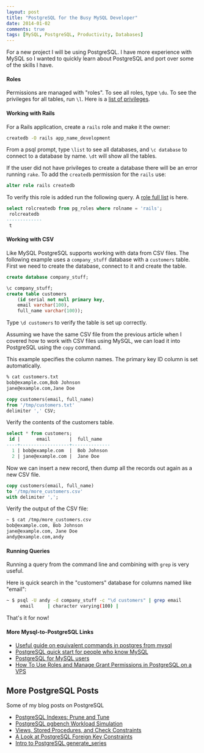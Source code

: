 ```yaml
---
layout: post
title: "PostgreSQL for the Busy MySQL Developer"
date: 2014-01-02
comments: true
tags: [MySQL, PostgreSQL, Productivity, Databases]
---
```


For a new project I will be using PostgreSQL. I have more experience with MySQL so I wanted to quickly learn about PostgreSQL and port over some of the skills I have.

#### Roles

Permissions are managed with "roles". To see all roles, type `\du`. To see the privileges for all tables, run `\l`. Here is a [list of privileges](http://www.postgresql.org/docs/9.0/static/sql-grant.html).

#### Working with Rails

For a Rails application, create a `rails` role and make it the owner:

``` bash
createdb -O rails app_name_development
```

From a psql prompt, type `\list` to see all databases, and `\c database` to connect to a database by name. `\dt` will show all the tables.

If the user did not have privileges to create a database there will be an error running `rake`. To add the `createdb` permission for the `rails` use:

``` sql
alter role rails createdb
```

To verify this role is added run the following query. A [role full list](http://www.postgresql.org/docs/9.1/static/sql-alterrole.html) is here.

``` sql
select rolcreatedb from pg_roles where rolname = 'rails';
 rolcreatedb
-------------
 t
```

#### Working with CSV

Like MySQL PostgreSQL supports working with data from CSV files. The following example uses a `company_stuff` database with a `customers` table. First we need to create the database, connect to it and create the table.

``` sql
create database company_stuff;

\c company_stuff;
create table customers 
    (id serial not null primary key, 
    email varchar(100), 
    full_name varchar(100)); 
```

Type `\d customers` to verify the table is set up correctly.

Assuming we have the same CSV file from the previous article when I covered how to work with CSV files using MySQL, we can load it into PostgreSQL using the `copy` command.

This example specifies the column names. The primary key ID column is set automatically.

``` bash
% cat customers.txt
bob@example.com,Bob Johnson
jane@example.com,Jane Doe
```

``` sql
copy customers(email, full_name) 
from '/tmp/customers.txt' 
delimiter ',' CSV;
```

Verify the contents of the customers table.

``` sql
select * from customers;
 id |      email       |  full_name
----+------------------+--------------
  1 | bob@example.com  |  Bob Johnson
  2 | jane@example.com |  Jane Doe
```

Now we can insert a new record, then dump all the records out again as a new CSV file.

``` sql
copy customers(email, full_name) 
to '/tmp/more_customers.csv' 
with delimiter ',';
```

Verify the output of the CSV file:

``` bash
~ $ cat /tmp/more_customers.csv
bob@example.com, Bob Johnson
jane@example.com, Jane Doe
andy@example.com,andy
```

#### Running Queries

Running a query from the command line and combining with `grep` is very useful.

Here is quick search in the "customers" database for columns named like "email":

``` bash
~ $ psql -U andy -d company_stuff -c "\d customers" | grep email
     email     | character varying(100) |
```

That's it for now!

#### More Mysql-to-PostgreSQL Links

 * [Useful guide on equivalent commands in postgres from mysql](http://granjow.net/postgresql.html)
 * [PostgreSQL quick start for people who know MySQL](http://clarkdave.net/2012/08/postgres-quick-start-for-people-who-know-mysql/)
 * [PostgreSQL for MySQL users](http://www.coderholic.com/postgresql-for-mysql-users/)
 * [How To Use Roles and Manage Grant Permissions in PostgreSQL on a VPS](https://www.digitalocean.com/community/articles/how-to-use-roles-and-manage-grant-permissions-in-postgresql-on-a-vps--2)


## More PostgreSQL Posts

Some of my blog posts on PostgreSQL

* [PostgreSQL Indexes: Prune and Tune](blog/2021/07/30/postgresql-index-maintenance)
* [PostgreSQL pgbench Workload Simulation](/blog/2021/08/10/pgbench-workload-simulation)
* [Views, Stored Procedures, and Check Constraints](/blog/2018/10/19/database-views-stored-procedures-check-constraints)
* [A Look at PostgreSQL Foreign Key Constraints](/blog/2018/08/22/postgresql-foreign-key-constraints)
* [Intro to PostgreSQL generate_series](/blog/2016/09/20/intro-postgresql-generate_series)
